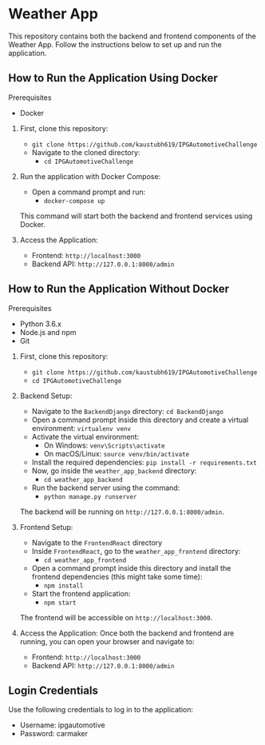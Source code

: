 # Weather App

This repository contains both the backend and frontend components of the Weather App. Follow the instructions below to set up and run the application.


## How to Run the Application Using Docker

Prerequisites

- Docker

1. First, clone this repository:

   - `git clone https://github.com/kaustubh619/IPGAutomotiveChallenge`
   - Navigate to the cloned directory:
     - `cd IPGAutomotiveChallenge`

2. Run the application with Docker Compose:

   - Open a command prompt and run:
     - `docker-compose up`

   This command will start both the backend and frontend services using Docker.

3. Access the Application:
   - Frontend: `http://localhost:3000`
   - Backend API: `http://127.0.0.1:8000/admin`

## How to Run the Application Without Docker

Prerequisites

- Python 3.6.x
- Node.js and npm
- Git

1. First, clone this repository:

   - `git clone https://github.com/kaustubh619/IPGAutomotiveChallenge`
   - `cd IPGAutomotiveChallenge`

2. Backend Setup:

   - Navigate to the `BackendDjango` directory: `cd BackendDjango`
   - Open a command prompt inside this directory and create a virtual environment: `virtualenv venv`
   - Activate the virtual environment:
     - On Windows: `venv\Scripts\activate`
     - On macOS/Linux: `source venv/bin/activate`
   - Install the required dependencies: `pip install -r requirements.txt`
   - Now, go inside the `weather_app_backend` directory:
     - `cd weather_app_backend`
   - Run the backend server using the command:
     - `python manage.py runserver`

   The backend will be running on `http://127.0.0.1:8000/admin`.

3. Frontend Setup:

   - Navigate to the `FrontendReact` directory
   - Inside `FrontendReact`, go to the `weather_app_frontend` directory:
     - `cd weather_app_frontend`
   - Open a command prompt inside this directory and install the frontend dependencies (this might take some time):
     - `npm install`
   - Start the frontend application:
     - `npm start`

   The frontend will be accessible on `http://localhost:3000`.

4. Access the Application:
   Once both the backend and frontend are running, you can open your browser and navigate to:
   - Frontend: `http://localhost:3000`
   - Backend API: `http://127.0.0.1:8000/admin`


## Login Credentials
Use the following credentials to log in to the application:

- Username: ipgautomotive
- Password: carmaker